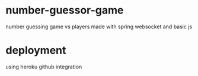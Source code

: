 # number-guessor-game

number guessing game vs players made with spring websocket and basic js

# deployment
using heroku github integration